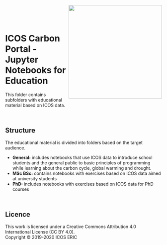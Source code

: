 <img src="https://www.icos-cp.eu/sites/default/files/2017-11/ICOS_CP_logo.png" width="300" align="right"/>
<br>
<br>
<br>

# ICOS Carbon Portal - Jupyter Notebooks for Education
This folder contains subfolders with educational material based on ICOS data.

<br>

## Structure
The educational material is divided into folders baced on the target audience.

* **General:** includes notebooks that use ICOS data to introduce school students and the general public to basic principles of programming while learning about the carbon cycle, global warming and drought.
* **MSc BSc:** contains notebooks with exercises based on ICOS data aimed at university students
* **PhD:** includes notebooks with exercises based on ICOS data for PhD courses

<br>

## Licence
This work is licensed under a Creative Commons Attribution 4.0 International License (CC BY 4.0). <br>
Copyright © 2019-2020 ICOS ERIC